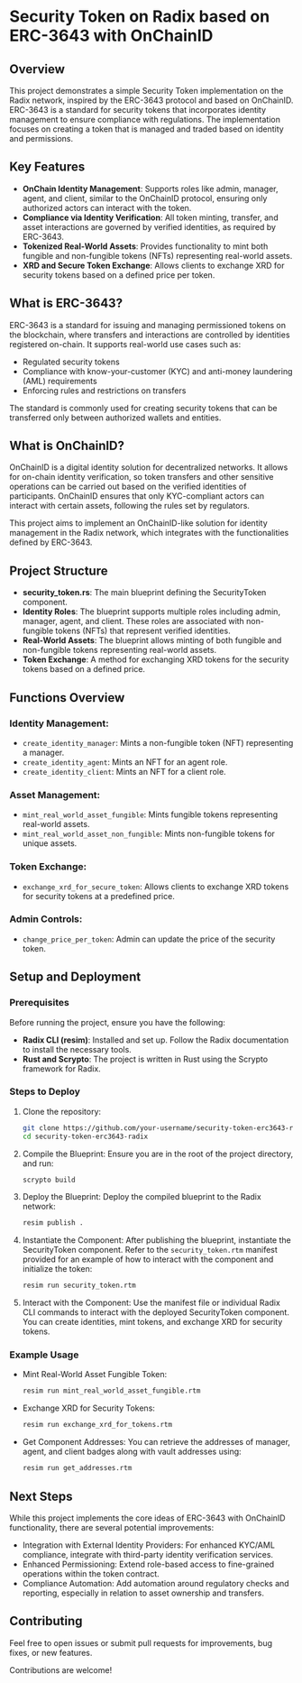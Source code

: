 # Security Token on Radix based on ERC-3643 with OnChainID

## Overview
This project demonstrates a simple Security Token implementation on the Radix network, inspired by the ERC-3643 protocol and based on OnChainID. ERC-3643 is a standard for security tokens that incorporates identity management to ensure compliance with regulations. The implementation focuses on creating a token that is managed and traded based on identity and permissions.

## Key Features
- **OnChain Identity Management**: Supports roles like admin, manager, agent, and client, similar to the OnChainID protocol, ensuring only authorized actors can interact with the token.
- **Compliance via Identity Verification**: All token minting, transfer, and asset interactions are governed by verified identities, as required by ERC-3643.
- **Tokenized Real-World Assets**: Provides functionality to mint both fungible and non-fungible tokens (NFTs) representing real-world assets.
- **XRD and Secure Token Exchange**: Allows clients to exchange XRD for security tokens based on a defined price per token.

## What is ERC-3643?
ERC-3643 is a standard for issuing and managing permissioned tokens on the blockchain, where transfers and interactions are controlled by identities registered on-chain. It supports real-world use cases such as:
- Regulated security tokens
- Compliance with know-your-customer (KYC) and anti-money laundering (AML) requirements
- Enforcing rules and restrictions on transfers

The standard is commonly used for creating security tokens that can be transferred only between authorized wallets and entities.

## What is OnChainID?
OnChainID is a digital identity solution for decentralized networks. It allows for on-chain identity verification, so token transfers and other sensitive operations can be carried out based on the verified identities of participants. OnChainID ensures that only KYC-compliant actors can interact with certain assets, following the rules set by regulators.

This project aims to implement an OnChainID-like solution for identity management in the Radix network, which integrates with the functionalities defined by ERC-3643.

## Project Structure
- **security_token.rs**: The main blueprint defining the SecurityToken component.
- **Identity Roles**: The blueprint supports multiple roles including admin, manager, agent, and client. These roles are associated with non-fungible tokens (NFTs) that represent verified identities.
- **Real-World Assets**: The blueprint allows minting of both fungible and non-fungible tokens representing real-world assets.
- **Token Exchange**: A method for exchanging XRD tokens for the security tokens based on a defined price.

## Functions Overview
### Identity Management:
- `create_identity_manager`: Mints a non-fungible token (NFT) representing a manager.
- `create_identity_agent`: Mints an NFT for an agent role.
- `create_identity_client`: Mints an NFT for a client role.

### Asset Management:
- `mint_real_world_asset_fungible`: Mints fungible tokens representing real-world assets.
- `mint_real_world_asset_non_fungible`: Mints non-fungible tokens for unique assets.

### Token Exchange:
- `exchange_xrd_for_secure_token`: Allows clients to exchange XRD tokens for security tokens at a predefined price.

### Admin Controls:
- `change_price_per_token`: Admin can update the price of the security token.

## Setup and Deployment

### Prerequisites
Before running the project, ensure you have the following:
- **Radix CLI (resim)**: Installed and set up. Follow the Radix documentation to install the necessary tools.
- **Rust and Scrypto**: The project is written in Rust using the Scrypto framework for Radix.

### Steps to Deploy
1. Clone the repository:
    ```bash
    git clone https://github.com/your-username/security-token-erc3643-radix.git
    cd security-token-erc3643-radix
    ```

2. Compile the Blueprint: Ensure you are in the root of the project directory, and run:
    ```bash
    scrypto build
    ```

3. Deploy the Blueprint: Deploy the compiled blueprint to the Radix network:
    ```bash
    resim publish .
    ```

4. Instantiate the Component: After publishing the blueprint, instantiate the SecurityToken component. Refer to the `security_token.rtm` manifest provided for an example of how to interact with the component and initialize the token:
    ```bash
    resim run security_token.rtm
    ```

5. Interact with the Component: Use the manifest file or individual Radix CLI commands to interact with the deployed SecurityToken component. You can create identities, mint tokens, and exchange XRD for security tokens.

### Example Usage
- Mint Real-World Asset Fungible Token:
    ```bash
    resim run mint_real_world_asset_fungible.rtm
    ```

- Exchange XRD for Security Tokens:
    ```bash
    resim run exchange_xrd_for_tokens.rtm
    ```

- Get Component Addresses: You can retrieve the addresses of manager, agent, and client badges along with vault addresses using:
    ```bash
    resim run get_addresses.rtm
    ```

## Next Steps
While this project implements the core ideas of ERC-3643 with OnChainID functionality, there are several potential improvements:
- Integration with External Identity Providers: For enhanced KYC/AML compliance, integrate with third-party identity verification services.
- Enhanced Permissioning: Extend role-based access to fine-grained operations within the token contract.
- Compliance Automation: Add automation around regulatory checks and reporting, especially in relation to asset ownership and transfers.

## Contributing
Feel free to open issues or submit pull requests for improvements, bug fixes, or new features.

Contributions are welcome!